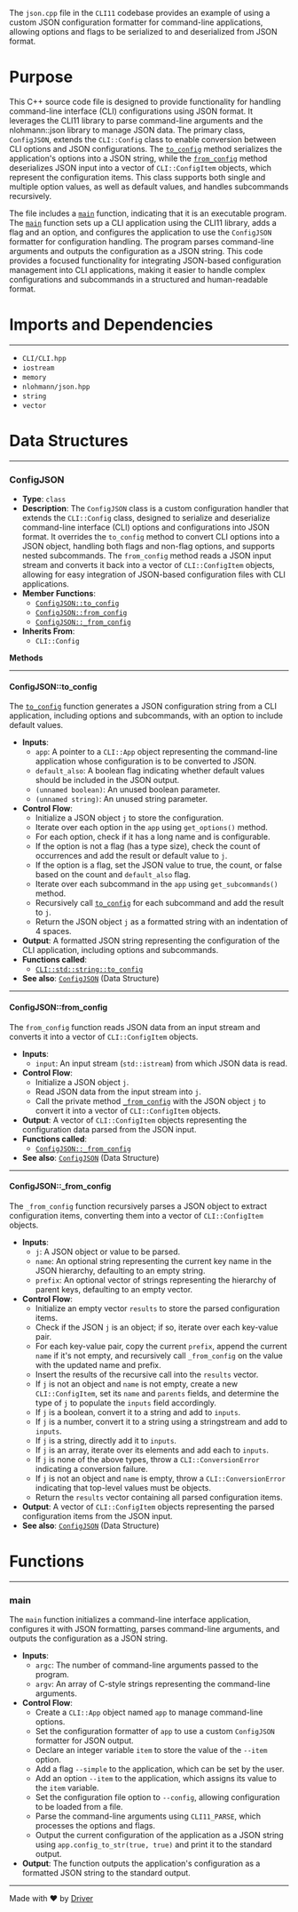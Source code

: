 <!--------------------------------------------------------------------------------->
<!-- IMPORTANT: This file is auto-generated by Driver (https://driver.ai). -------->
<!-- Manual edits may be overwritten on future commits. --------------------------->
<!--------------------------------------------------------------------------------->

The `json.cpp` file in the `CLI11` codebase provides an example of using a custom JSON configuration formatter for command-line applications, allowing options and flags to be serialized to and deserialized from JSON format.

# Purpose
This C++ source code file is designed to provide functionality for handling command-line interface (CLI) configurations using JSON format. It leverages the CLI11 library to parse command-line arguments and the nlohmann::json library to manage JSON data. The primary class, `ConfigJSON`, extends the `CLI::Config` class to enable conversion between CLI options and JSON configurations. The [`to_config`](#configjsonto_config) method serializes the application's options into a JSON string, while the [`from_config`](#configjsonfrom_config) method deserializes JSON input into a vector of `CLI::ConfigItem` objects, which represent the configuration items. This class supports both single and multiple option values, as well as default values, and handles subcommands recursively.

The file includes a [`main`](#main) function, indicating that it is an executable program. The [`main`](#main) function sets up a CLI application using the CLI11 library, adds a flag and an option, and configures the application to use the `ConfigJSON` formatter for configuration handling. The program parses command-line arguments and outputs the configuration as a JSON string. This code provides a focused functionality for integrating JSON-based configuration management into CLI applications, making it easier to handle complex configurations and subcommands in a structured and human-readable format.
# Imports and Dependencies

---
- `CLI/CLI.hpp`
- `iostream`
- `memory`
- `nlohmann/json.hpp`
- `string`
- `vector`


# Data Structures

---
### ConfigJSON<!-- {{#data_structure:ConfigJSON}} -->
- **Type**: `class`
- **Description**: The `ConfigJSON` class is a custom configuration handler that extends the `CLI::Config` class, designed to serialize and deserialize command-line interface (CLI) options and configurations into JSON format. It overrides the `to_config` method to convert CLI options into a JSON object, handling both flags and non-flag options, and supports nested subcommands. The `from_config` method reads a JSON input stream and converts it back into a vector of `CLI::ConfigItem` objects, allowing for easy integration of JSON-based configuration files with CLI applications.
- **Member Functions**:
    - [`ConfigJSON::to_config`](#configjsonto_config)
    - [`ConfigJSON::from_config`](#configjsonfrom_config)
    - [`ConfigJSON::_from_config`](#configjson_from_config)
- **Inherits From**:
    - `CLI::Config`

**Methods**

---
#### ConfigJSON::to\_config<!-- {{#callable:ConfigJSON::to_config}} -->
The [`to_config`](../include/CLI/impl/Config_inl.hpp.md#stringto_config) function generates a JSON configuration string from a CLI application, including options and subcommands, with an option to include default values.
- **Inputs**:
    - `app`: A pointer to a `CLI::App` object representing the command-line application whose configuration is to be converted to JSON.
    - `default_also`: A boolean flag indicating whether default values should be included in the JSON output.
    - `(unnamed boolean)`: An unused boolean parameter.
    - `(unnamed string)`: An unused string parameter.
- **Control Flow**:
    - Initialize a JSON object `j` to store the configuration.
    - Iterate over each option in the `app` using `get_options()` method.
    - For each option, check if it has a long name and is configurable.
    - If the option is not a flag (has a type size), check the count of occurrences and add the result or default value to `j`.
    - If the option is a flag, set the JSON value to true, the count, or false based on the count and `default_also` flag.
    - Iterate over each subcommand in the `app` using `get_subcommands()` method.
    - Recursively call [`to_config`](../include/CLI/impl/Config_inl.hpp.md#stringto_config) for each subcommand and add the result to `j`.
    - Return the JSON object `j` as a formatted string with an indentation of 4 spaces.
- **Output**: A formatted JSON string representing the configuration of the CLI application, including options and subcommands.
- **Functions called**:
    - [`CLI::std::string::to_config`](../include/CLI/impl/Config_inl.hpp.md#stringto_config)
- **See also**: [`ConfigJSON`](#configjson)  (Data Structure)


---
#### ConfigJSON::from\_config<!-- {{#callable:ConfigJSON::from_config}} -->
The `from_config` function reads JSON data from an input stream and converts it into a vector of `CLI::ConfigItem` objects.
- **Inputs**:
    - `input`: An input stream (`std::istream`) from which JSON data is read.
- **Control Flow**:
    - Initialize a JSON object `j`.
    - Read JSON data from the input stream into `j`.
    - Call the private method [`_from_config`](#configjson_from_config) with the JSON object `j` to convert it into a vector of `CLI::ConfigItem` objects.
- **Output**: A vector of `CLI::ConfigItem` objects representing the configuration data parsed from the JSON input.
- **Functions called**:
    - [`ConfigJSON::_from_config`](#configjson_from_config)
- **See also**: [`ConfigJSON`](#configjson)  (Data Structure)


---
#### ConfigJSON::\_from\_config<!-- {{#callable:ConfigJSON::_from_config}} -->
The `_from_config` function recursively parses a JSON object to extract configuration items, converting them into a vector of `CLI::ConfigItem` objects.
- **Inputs**:
    - `j`: A JSON object or value to be parsed.
    - `name`: An optional string representing the current key name in the JSON hierarchy, defaulting to an empty string.
    - `prefix`: An optional vector of strings representing the hierarchy of parent keys, defaulting to an empty vector.
- **Control Flow**:
    - Initialize an empty vector `results` to store the parsed configuration items.
    - Check if the JSON `j` is an object; if so, iterate over each key-value pair.
    - For each key-value pair, copy the current `prefix`, append the current `name` if it's not empty, and recursively call `_from_config` on the value with the updated name and prefix.
    - Insert the results of the recursive call into the `results` vector.
    - If `j` is not an object and `name` is not empty, create a new `CLI::ConfigItem`, set its `name` and `parents` fields, and determine the type of `j` to populate the `inputs` field accordingly.
    - If `j` is a boolean, convert it to a string and add to `inputs`.
    - If `j` is a number, convert it to a string using a stringstream and add to `inputs`.
    - If `j` is a string, directly add it to `inputs`.
    - If `j` is an array, iterate over its elements and add each to `inputs`.
    - If `j` is none of the above types, throw a `CLI::ConversionError` indicating a conversion failure.
    - If `j` is not an object and `name` is empty, throw a `CLI::ConversionError` indicating that top-level values must be objects.
    - Return the `results` vector containing all parsed configuration items.
- **Output**: A vector of `CLI::ConfigItem` objects representing the parsed configuration items from the JSON input.
- **See also**: [`ConfigJSON`](#configjson)  (Data Structure)



# Functions

---
### main<!-- {{#callable:main}} -->
The `main` function initializes a command-line interface application, configures it with JSON formatting, parses command-line arguments, and outputs the configuration as a JSON string.
- **Inputs**:
    - `argc`: The number of command-line arguments passed to the program.
    - `argv`: An array of C-style strings representing the command-line arguments.
- **Control Flow**:
    - Create a `CLI::App` object named `app` to manage command-line options.
    - Set the configuration formatter of `app` to use a custom `ConfigJSON` formatter for JSON output.
    - Declare an integer variable `item` to store the value of the `--item` option.
    - Add a flag `--simple` to the application, which can be set by the user.
    - Add an option `--item` to the application, which assigns its value to the `item` variable.
    - Set the configuration file option to `--config`, allowing configuration to be loaded from a file.
    - Parse the command-line arguments using `CLI11_PARSE`, which processes the options and flags.
    - Output the current configuration of the application as a JSON string using `app.config_to_str(true, true)` and print it to the standard output.
- **Output**: The function outputs the application's configuration as a formatted JSON string to the standard output.



---
Made with ❤️ by [Driver](https://www.driver.ai/)
